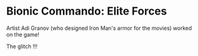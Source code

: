 # Bionic Commando: Elite Forces

Artist Adi Granov (who designed Iron Man's armor for the movies) worked on the game!

The glitch !!!